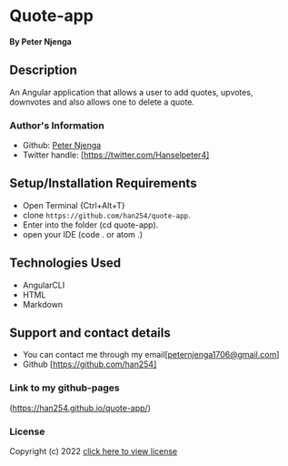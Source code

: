 # Quote-app

#### By **Peter Njenga**

## Description

An Angular application that allows a user to add quotes, upvotes, downvotes and also allows one to delete a quote.

### Author's Information
* Github: [Peter Njenga](https://github.com/han254)
* Twitter handle: [https://twitter.com/Hanselpeter4]

## Setup/Installation Requirements
* Open Terminal {Ctrl+Alt+T}
* clone ```https://github.com/han254/quote-app```.
* Enter into the folder (cd quote-app).
* open your IDE (code . or atom .) 

## Technologies Used
* AngularCLI
* HTML
* Markdown

## Support and contact details

* You can contact me through my email[peternjenga1706@gmail.com]
* Github [https://github.com/han254]

### Link to my github-pages
(https://han254.github.io/quote-app/)
### License

Copyright (c) 2022 [click here to view license](LICENSE)
